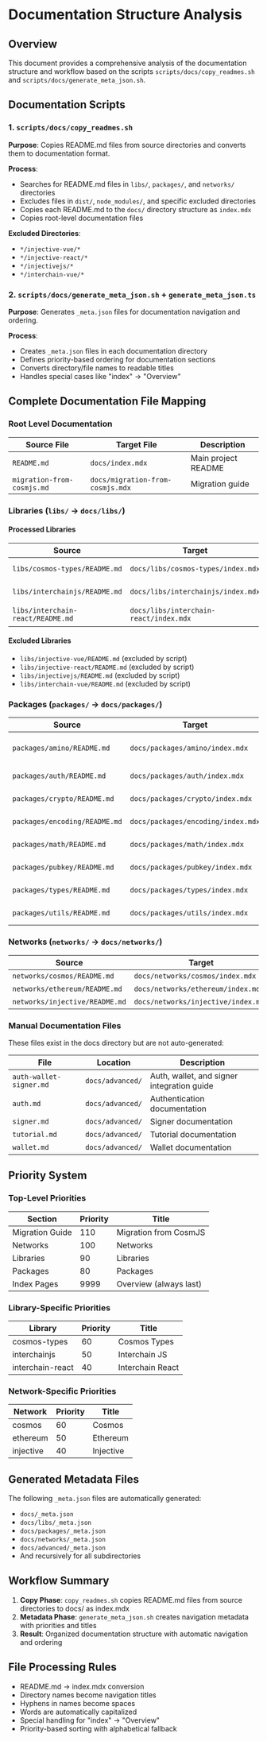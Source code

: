 # Documentation Structure Analysis

## Overview
This document provides a comprehensive analysis of the documentation structure and workflow based on the scripts `scripts/docs/copy_readmes.sh` and `scripts/docs/generate_meta_json.sh`.

## Documentation Scripts

### 1. `scripts/docs/copy_readmes.sh`
**Purpose**: Copies README.md files from source directories and converts them to documentation format.

**Process**:
- Searches for README.md files in `libs/`, `packages/`, and `networks/` directories
- Excludes files in `dist/`, `node_modules/`, and specific excluded directories
- Copies each README.md to the `docs/` directory structure as `index.mdx`
- Copies root-level documentation files

**Excluded Directories**:
- `*/injective-vue/*`
- `*/injective-react/*`
- `*/injectivejs/*`
- `*/interchain-vue/*`

### 2. `scripts/docs/generate_meta_json.sh` + `generate_meta_json.ts`
**Purpose**: Generates `_meta.json` files for documentation navigation and ordering.

**Process**:
- Creates `_meta.json` files in each documentation directory
- Defines priority-based ordering for documentation sections
- Converts directory/file names to readable titles
- Handles special cases like "index" → "Overview"

## Complete Documentation File Mapping

### Root Level Documentation
| Source File | Target File | Description |
|-------------|-------------|-------------|
| `README.md` | `docs/index.mdx` | Main project README |
| `migration-from-cosmjs.md` | `docs/migration-from-cosmjs.mdx` | Migration guide |

### Libraries (`libs/` → `docs/libs/`)

#### Processed Libraries
| Source | Target | Priority | Title |
|--------|--------|----------|-------|
| `libs/cosmos-types/README.md` | `docs/libs/cosmos-types/index.mdx` | 60 | Cosmos Types |
| `libs/interchainjs/README.md` | `docs/libs/interchainjs/index.mdx` | 50 | Interchain JS |
| `libs/interchain-react/README.md` | `docs/libs/interchain-react/index.mdx` | 40 | Interchain React |

#### Excluded Libraries
- `libs/injective-vue/README.md` (excluded by script)
- `libs/injective-react/README.md` (excluded by script)
- `libs/injectivejs/README.md` (excluded by script)
- `libs/interchain-vue/README.md` (excluded by script)

### Packages (`packages/` → `docs/packages/`)
| Source | Target | Description |
|--------|--------|-------------|
| `packages/amino/README.md` | `docs/packages/amino/index.mdx` | Amino encoding package |
| `packages/auth/README.md` | `docs/packages/auth/index.mdx` | Authentication package |
| `packages/crypto/README.md` | `docs/packages/crypto/index.mdx` | Cryptographic utilities |
| `packages/encoding/README.md` | `docs/packages/encoding/index.mdx` | Encoding utilities |
| `packages/math/README.md` | `docs/packages/math/index.mdx` | Mathematical utilities |
| `packages/pubkey/README.md` | `docs/packages/pubkey/index.mdx` | Public key utilities |
| `packages/types/README.md` | `docs/packages/types/index.mdx` | Type definitions |
| `packages/utils/README.md` | `docs/packages/utils/index.mdx` | General utilities |

### Networks (`networks/` → `docs/networks/`)
| Source | Target | Priority | Title |
|--------|--------|----------|-------|
| `networks/cosmos/README.md` | `docs/networks/cosmos/index.mdx` | 60 | Cosmos |
| `networks/ethereum/README.md` | `docs/networks/ethereum/index.mdx` | 50 | Ethereum |
| `networks/injective/README.md` | `docs/networks/injective/index.mdx` | 40 | Injective |

### Manual Documentation Files
These files exist in the docs directory but are not auto-generated:

| File | Location | Description |
|------|----------|-------------|
| `auth-wallet-signer.md` | `docs/advanced/` | Auth, wallet, and signer integration guide |
| `auth.md` | `docs/advanced/` | Authentication documentation |
| `signer.md` | `docs/advanced/` | Signer documentation |
| `tutorial.md` | `docs/advanced/` | Tutorial documentation |
| `wallet.md` | `docs/advanced/` | Wallet documentation |

## Priority System

### Top-Level Priorities
| Section | Priority | Title |
|---------|----------|-------|
| Migration Guide | 110 | Migration from CosmJS |
| Networks | 100 | Networks |
| Libraries | 90 | Libraries |
| Packages | 80 | Packages |
| Index Pages | 9999 | Overview (always last) |

### Library-Specific Priorities
| Library | Priority | Title |
|---------|----------|-------|
| cosmos-types | 60 | Cosmos Types |
| interchainjs | 50 | Interchain JS |
| interchain-react | 40 | Interchain React |

### Network-Specific Priorities
| Network | Priority | Title |
|---------|----------|-------|
| cosmos | 60 | Cosmos |
| ethereum | 50 | Ethereum |
| injective | 40 | Injective |

## Generated Metadata Files
The following `_meta.json` files are automatically generated:
- `docs/_meta.json`
- `docs/libs/_meta.json`
- `docs/packages/_meta.json`
- `docs/networks/_meta.json`
- `docs/advanced/_meta.json`
- And recursively for all subdirectories

## Workflow Summary
1. **Copy Phase**: `copy_readmes.sh` copies README.md files from source directories to docs/ as index.mdx
2. **Metadata Phase**: `generate_meta_json.sh` creates navigation metadata with priorities and titles
3. **Result**: Organized documentation structure with automatic navigation and ordering

## File Processing Rules
- README.md → index.mdx conversion
- Directory names become navigation titles
- Hyphens in names become spaces
- Words are automatically capitalized
- Special handling for "index" → "Overview"
- Priority-based sorting with alphabetical fallback
